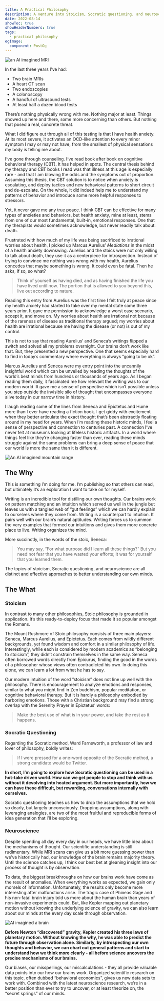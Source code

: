 ```yaml
---
title: A Practical Philosophy
description: A venture into Stoicism, Socratic questioning, and neuroscience
date: 2022-08-14
showToc: true
showHeaderNumbers: true
tags:
  - practical philosophy
ogImage:
  component: PostOg
---
```


![an AI imagined MRI](/images/posts/origin-story/a-practical-philosophy-figure-1.jpeg)

In the last three years I’ve had:

- Two brain MRIs
- A heart CT scan
- Two endoscopies
- A colonoscopy
- A handful of ultrasound tests
- At least half a dozen blood tests

There’s nothing physically wrong with me. Nothing major at least. Things showed up here and there, some more concerning than others. But nothing that posed a real, concrete threat.

What I did figure out through all of this testing is that I have health anxiety. At its most severe, it activates an OCD-like attention to every minor symptom I may or may not have, from the smallest of physical sensations my body is telling me about.

I’ve gone through counseling. I’ve read book after book on cognitive behavioral therapy (CBT). It has helped in spots. The central thesis behind my therapy and CBT books I read was that illness at this age is especially rare - and that I am blowing the odds and the symptoms out of proportion. Assuming this thesis, the CBT solution is to notice when anxiety is escalating, and deploy tactics and new behavioral patterns to short circuit and de-escalate. On the whole, it did indeed help me to understand my patterns of behavior and introduce some more helpful responses to stressors.

Yet, it never gave me any true peace. I think CBT can be effective for many types of anxieties and behaviors, but health anxiety, mine at least, stems from one of our most fundamental, built-in, emotional responses. One that my therapists would sometimes acknowledge, but never readily talk about: death.

Frustrated with how much of my life was being sacrificed to irrational worries about health, I picked up Marcus Aurelius’ _Mediations_ in the midst of a health anxiety downswing. Aurelius and the stoics were not only willing to talk about death, they use it as a centerpiece for introspection. Instead of trying to convince me nothing was wrong with my health, Aurelius concedes that maybe something is wrong. It could even be fatal. Then he asks, if so, so what?

> Think of yourself as having died, and as having finished the life you have lived until now. The portion that is allowed to you beyond this, live out according to nature.

Reading this entry from Aurelius was the first time I felt truly at peace since my health anxiety had started to take over my mental state some three years prior. It gave me permission to acknowledge a worst case scenario, accept it, and move on. My worries about health are irrational not because of the rareness of disease as traditional therapy argued; my worries about health are irrational because me having the disease (or not) is out of my control.

This is not to say that reading Aurelius’ and Seneca’s writings flipped a switch and solved all my problems overnight. Our brains don’t work like that. But, they presented a new perspective. One that seems especially hard to find in today’s commentary where everything is always “going to be ok”.

Marcus Aurelius and Seneca were my entry point into the uncannily insightful world which can be unveiled by reading the thoughts of the world’s best minds from hundreds or thousands of years ago. As I began reading them daily, it fascinated me how relevant the writing was to our modern world. It gave me a sense of perspective which isn’t possible unless you step outside the invisible silo of thought that encompasses everyone alive today in our narrow time in history.

I laugh reading some of the lines from Seneca and Epictetus and Hume more than I ever have reading a fiction book. I get giddy with excitement when they better articulate the exact thought that’s been abstractly floating around in my head for years. When I’m reading these historic minds, I feel a sense of perspective and connection to centuries past. A connection I’ve never felt at museums looking at lifeless historic artifacts. In a world where things feel like they’re changing faster than ever, reading these minds struggle against the same problems can bring a deep sense of peace that our world is more the same than it is different.

![An AI imagined mountain range](/images/posts/origin-story/a-practical-philosophy-figure-4.jpeg)

## The Why

This is something I’m doing for me. I’m publishing so that others can read, but ultimately it’s an exploration I want to take on for myself.

Writing is an incredible tool for distilling our own thoughts. Our brains work on pattern matching and an intuition which served us well in the jungle but leaves us with a tangled web of “gut feelings” which we can hardly explain to ourselves where they come from. Writing is a counterpart to intuition. It pairs well with our brain’s natural aptitudes. Writing forces us to summon the very examples that formed our intuitions and gives them more concrete place to live. Writing organizes the mind.

More succinctly, in the words of the stoic, Seneca:

> You may say, “For what purpose did I learn all these things?” But you need not fear that you have wasted your efforts; it was for yourself that you learned them.

The topics of stoicism, Socratic questioning, and neuroscience are all distinct and effective approaches to better understanding our own minds.

## The What

### Stoicism

In contrast to many other philosophies, Stoic philosophy is grounded in application. It’s this ready-to-deploy focus that made it so popular amongst the Romans.

The Mount Rushmore of Stoic philosophy consists of three main players: Seneca, Marcus Aurelius, and Epictetus. Each comes from wildly different backgrounds, yet found wisdom and comfort in a similar philosophy of life. Interestingly, while each is considered by modern academics as “belonging to stoicism”, they didn’t constrain themselves in the same way. Seneca often borrowed words directly from Epicurus, finding the good in the words of a philosopher whose views often contradicted his own. In doing this alone, we can learn a lot from what he has to say.

Our modern intuition of the word ”stoicism” does not line up well with the philosophy. There is encouragement to analyze emotions and responses, similar to what you might find in Zen buddhism, popular meditation, or cognitive behavioral therapy. But it is hardly a philosophy embodied by harboring emotions. Those with a Christian background may find a strong overlap with the Serenity Prayer in Epictetus’ words:

> Make the best use of what is in your power, and take the rest as it happens.

### Socratic Questioning

Regarding the Socratic method, Ward Farnsworth, a professor of law and lover of philosophy, boldly writes:

> If I were pressed for a one-word opposite of the Socratic method, a strong candidate would be Twitter.

**In short, I’m going to explore how Socratic questioning can be used in a hot-take driven world. How can we get people to stop and think with us without it devolving into heated argument. But more importantly, how we can have these difficult, but rewarding, conversations internally with ourselves.**

Socratic questioning teaches us how to drop the assumptions that we hold so dearly, but largely unconsciously. Dropping assumptions, along with leveraging analogies, are two of the most fruitful and reproducible forms of idea generation that I’ll be exploring.

### Neuroscience

Despite spending all day every day in our heads, we have little idea about the mechanisms of thought. Our scientific understanding is still rudimentary. While MRI scans can give us a bit more guessing power than we’ve historically had, our knowledge of the brain remains majority theory. Until the science catches up, I think our best bet at gleaning insight into our process of thought is by observation.

To date, the biggest breakthroughs on how our brains work have come as the result of anomalies. When everything works as expected, we gain only morsels of information. Unfortunately, the results only become more interesting after malfunctions arise. The tragic case of Phineas Gage and his non-fatal brain injury told us more about the human brain than years of non-invasive experiments could. But, like Kepler mapping out planetary motion without knowing the underlying science of gravity, we can also learn about our minds at the every day scale through observation.

![AI imagined a brain](/images/posts/origin-story/neuroscience.jpeg)

**Before Newton “discovered” gravity, Kepler created his three laws of planetary motion. Without knowing the why, he was able to predict the future through observation alone. Similarly, by introspecting our own thoughts and behavior, we can chart out general patterns and start to understand how we think more clearly - all before science uncovers the precise mechanisms of our brains.**

Our biases, our misspellings, our miscalculations - they all provide valuable data points into our how our brains work. Organized scientific research on this topic, often dubbed “behavioral economics”, gives us new data sets to work with. Combined with the latest neuroscience research, we’re in a better position than ever to try to uncover, or at least theorize on, the “secret springs” of our minds.
